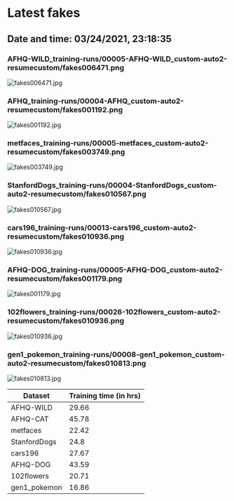 # Latest fakes
## Date and time: 03/24/2021, 23:18:35
### AFHQ-WILD_training-runs/00005-AFHQ-WILD_custom-auto2-resumecustom/fakes006471.png
![fakes006471.jpg](https://i.ibb.co/HrBL49w/1a71194333bb.jpg "AFHQ-WILD_training-runs/00005-AFHQ-WILD_custom-auto2-resumecustom/fakes006471.png")

### AFHQ_training-runs/00004-AFHQ_custom-auto2-resumecustom/fakes001192.png
![fakes001192.jpg](https://i.ibb.co/gFfntr2/0ec5fb8444b9.jpg "AFHQ_training-runs/00004-AFHQ_custom-auto2-resumecustom/fakes001192.png")

### metfaces_training-runs/00005-metfaces_custom-auto2-resumecustom/fakes003749.png
![fakes003749.jpg](https://i.ibb.co/bmzLCC2/a8f1b2974c31.jpg "metfaces_training-runs/00005-metfaces_custom-auto2-resumecustom/fakes003749.png")

### StanfordDogs_training-runs/00004-StanfordDogs_custom-auto2-resumecustom/fakes010567.png
![fakes010567.jpg](https://i.ibb.co/RCL1btc/fdce2c9521a7.jpg "StanfordDogs_training-runs/00004-StanfordDogs_custom-auto2-resumecustom/fakes010567.png")

### cars196_training-runs/00013-cars196_custom-auto2-resumecustom/fakes010936.png
![fakes010936.jpg](https://i.ibb.co/Stp1CTR/16ceaa4d4c99.jpg "cars196_training-runs/00013-cars196_custom-auto2-resumecustom/fakes010936.png")

### AFHQ-DOG_training-runs/00005-AFHQ-DOG_custom-auto2-resumecustom/fakes001179.png
![fakes001179.jpg](https://i.ibb.co/Ry50cRq/21e8cfd29cb3.jpg "AFHQ-DOG_training-runs/00005-AFHQ-DOG_custom-auto2-resumecustom/fakes001179.png")

### 102flowers_training-runs/00026-102flowers_custom-auto2-resumecustom/fakes010936.png
![fakes010936.jpg](https://i.ibb.co/BBJpWmh/f9eb75d2b4bc.jpg "102flowers_training-runs/00026-102flowers_custom-auto2-resumecustom/fakes010936.png")

### gen1_pokemon_training-runs/00008-gen1_pokemon_custom-auto2-resumecustom/fakes010813.png
![fakes010813.jpg](https://i.ibb.co/M1SmN6d/bb0d7fe748a2.jpg "gen1_pokemon_training-runs/00008-gen1_pokemon_custom-auto2-resumecustom/fakes010813.png")

| Dataset      |   Training time (in hrs) |
|--------------|--------------------------|
| AFHQ-WILD    |                    29.66 |
| AFHQ-CAT     |                    45.78 |
| metfaces     |                    22.42 |
| StanfordDogs |                    24.8  |
| cars196      |                    27.67 |
| AFHQ-DOG     |                    43.59 |
| 102flowers   |                    20.71 |
| gen1_pokemon |                    16.86 |